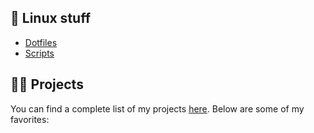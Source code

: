 ## 🐧 Linux stuff

- [Dotfiles](https://github.com/AlexW00/.config)
- [Scripts](https://github.com/AlexW00/Scripts)

## 👨‍💻 Projects

You can find a complete list of my projects [here](➡️).
Below are some of my favorites:
